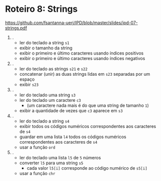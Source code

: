 <meta http-equiv="Content-Type" content="text/html; charset=UTF-8"/></p>        

Roteiro 8: Strings
==================

<https://github.com/fsantanna-uerj/IPD/blob/master/slides/ipd-07-strings.pdf>

1. .
    - ler do teclado a string `s1`
    - exibir o tamanho da string
    - exibir o primeiro e último caracteres usando índices positivos
    - exibir o primeiro e último caracteres usando índices negativos
2. .
    - ler do teclado as strings `s21` e `s22`
    - concatenar (unir) as duas strings lidas em `s23` separadas por um espaço
    - exibir `s23`
3. .
    - ler do teclado uma string `s3`
    - ler do teclado um caractere `c3`
        - (um caractere nada mais é do que uma string de tamanho `1`)
    - exibir a quantidade de vezes que `c3` aparece em `s3`
4. .
    - ler do teclado a string `s4`
    - exibir todos os códigos numéricos correspondentes aos caracteres de `s4`
    - guardar em uma lista `l4` todos os códigos numéricos correspondentes
      aos caracteres de `s4`
    - usar a função `ord`
5. .
    - ler do teclado uma lista `l5` de `5` números
    - converter `l5` para uma string `s5`
        - cada valor `l5[i]` corresponde ao código numérico de `s5[i]`
    - usar a função `chr`
